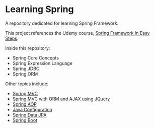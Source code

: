 # Learning Spring

A repository dedicated for learning Spring Framework.

This project references the Udemy course, [Spring Framework In Easy Steps](https://www.udemy.com/course/springframeworkineasysteps/).

Inside this repository:
* Spring Core Concepts
* Spring Expression Language
* Spring JDBC
* Spring ORM

Other topics include:
* [Spring MVC](https://github.com/RyouHikaru/learning-springmvc)
* [Spring MVC with ORM and AJAX using JQuery](https://github.com/RyouHikaru/learning-springmvcorm)
* [Spring AOP](https://github.com/RyouHikaru/learning-springaop)
* [Java Configuration](https://github.com/RyouHikaru/learning-springjavaconfig)
* [Spring Data JPA](https://github.com/RyouHikaru/learning-springdatajpa)
* [Spring Boot](https://github.com/RyouHikaru/learning-springboot)
